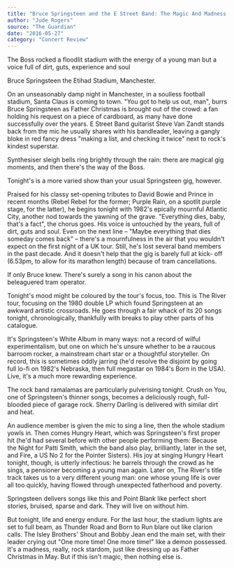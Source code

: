 ```yaml
---
title: "Bruce Springsteen and the E Street Band: The Magic And Madness Go On"
author: "Jude Rogers"
source: "The Guardian"
date: "2016-05-27"
category: "Concert Review"
---
```


The Boss rocked a floodlit stadium with the energy of a young man but a voice full of dirt, guts, experience and soul

Bruce Springsteen the Etihad Stadium, Manchester.

On an unseasonably damp night in Manchester, in a soulless football stadium, Santa Claus is coming to town. "You got to help us out, man", burrs Bruce Springsteen as Father Christmas is brought out of the crowd: a fan holding his request on a piece of cardboard, as many have done successfully over the years. E Street Band guitarist Steve Van Zandt stands back from the mic he usually shares with his bandleader, leaving a gangly bloke in red fancy dress "making a list, and checking it twice" next to rock's kindest superstar.

Synthesiser sleigh bells ring brightly through the rain: there are magical gig moments, and then there's the way of the Boss.

Tonight's is a more varied show than your usual Springsteen gig, however.

Praised for his classy set-opening tributes to David Bowie and Prince in recent months (Rebel Rebel for the former; Purple Rain, on a spotlit purple stage, for the latter), he begins tonight with 1982's epically mournful Atlantic City, another nod towards the yawning of the grave. "Everything dies, baby, that's a fact", the chorus goes. His voice is untouched by the years, full of dirt, guts and soul. Even on the next line – "Maybe everything that dies someday comes back" – there's a mournfulness in the air that you wouldn't expect on the first night of a UK tour. Still, he's lost several band members in the past decade. And it doesn't help that the gig is barely full at kick- off (6.53pm, to allow for its marathon length) because of tram cancellations.

If only Bruce knew. There's surely a song in his canon about the beleaguered tram operator.

Tonight's mood might be coloured by the tour's focus, too. This is The River tour, focusing on the 1980 double LP which found Springsteen at an awkward artistic crossroads. He goes through a fair whack of its 20 songs tonight, chronologically, thankfully with breaks to play other parts of his catalogue.

It's Springsteen's White Album in many ways: not a record of wilful experimentalism, but one on which he's unsure whether to be a raucous barroom rocker, a mainstream chart star or a thoughtful storyteller. On record, this is sometimes oddly jarring (he'd resolve the disjoint by going full lo-fi on 1982's Nebraska, then full megastar on 1984's Born in the USA). Live, it's a much more rewarding experience.

The rock band ramalamas are particularly pulverising tonight. Crush on You, one of Springsteen's thinner songs, becomes a deliciously rough, full-blooded piece of garage rock. Sherry Darling is delivered with similar dirt and heat.

An audience member is given the mic to sing a line, then the whole stadium yowls in. Then comes Hungry Heart, which was Springsteen's first proper hit (he'd had several before with other people performing them: Because the Night for Patti Smith, which the band also play, brilliantly, later in the set, and Fire, a US No 2 for the Pointer Sisters). His joy at singing Hungry Heart tonight, though, is utterly infectious: he barrels through the crowd as he sings, a pensioner becoming a young man again. Later on, The River's title track takes us to a very different young man: one whose young life is over all too quickly, having flowed through unexpected fatherhood and poverty.

Springsteen delivers songs like this and Point Blank like perfect short stories, bruised, sparse and dark. They will live on without him.

But tonight, life and energy endure. For the last hour, the stadium lights are set to full beam, as Thunder Road and Born to Run blare out like clarion calls. The Isley Brothers' Shout and Bobby Jean end the main set, with their leader crying out "One more time! One more time!" like a demon possessed. It's a madness, really, rock stardom, just like dressing up as Father Christmas in May. But if this isn't magic, then nothing else is.
